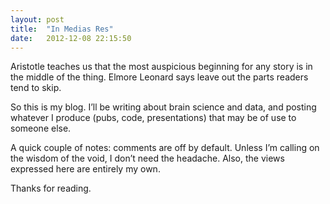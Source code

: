 ```yaml
---
layout: post
title:  "In Medias Res"
date:   2012-12-08 22:15:50
---
```

Aristotle teaches us that the most auspicious beginning for any story is in the middle of the thing. Elmore Leonard says leave out the parts readers tend to skip.

So this is my blog. I’ll be writing about brain science and data, and posting whatever I produce (pubs, code, presentations) that may be of use to someone else.

A quick couple of notes: comments are off by default. Unless I’m calling on the wisdom of the void, I don’t need the headache. Also, the views expressed here are entirely my own.

Thanks for reading.